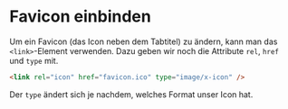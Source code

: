 # Favicon einbinden

Um ein Favicon (das Icon neben dem Tabtitel) zu ändern, kann man das `<link>`-Element verwenden. Dazu geben wir noch die Attribute `rel`, `href` 
und `type` mit.

```HTML
<link rel="icon" href="favicon.ico" type="image/x-icon" />
```

Der `type` ändert sich je nachdem, welches Format unser Icon hat.
